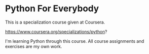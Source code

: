# Python For Everybody
This is a specialization course given at Coursera.

https://www.coursera.org/specializations/python?


I'm learning Python through this course. All course assignments and exercises are my own work.

